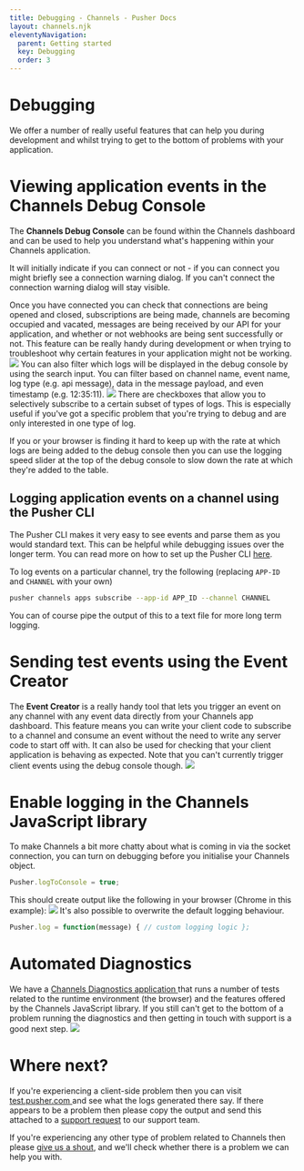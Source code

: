 ```yaml
---
title: Debugging - Channels - Pusher Docs
layout: channels.njk
eleventyNavigation: 
  parent: Getting started
  key: Debugging
  order: 3
---
```

# Debugging
 
We offer a number of really useful features that can help you during development and whilst trying to get to the bottom of problems with your application. 
 
# Viewing application events in the Channels Debug Console
 
The **Channels Debug Console** can be found within the Channels dashboard and can be used to help you understand what's happening within your Channels application. 
 
It will initially indicate if you can connect or not - if you can connect you might briefly see a connection warning dialog. If you can't connect the connection warning dialog will stay visible. 
 
Once you have connected you can check that connections are being opened and closed, subscriptions are being made, channels are becoming occupied and vacated, messages are being received by our API for your application, and whether or not webhooks are being sent successfully or not. This feature can be really handy during development or when trying to troubleshoot why certain features in your application might not be working. 
 <Image src="/docs/static/channels/media/debug-console.jpg" /> 
You can also filter which logs will be displayed in the debug console by using the search input. You can filter based on channel name, event name, log type (e.g. api message), data in the message payload, and even timestamp (e.g. 12:35:11). 
 <Image src="/docs/static/channels/media/debug-filtering.gif" /> 
There are checkboxes that allow you to selectively subscribe to a certain subset of types of logs. This is especially useful if you've got a specific problem that you're trying to debug and are only interested in one type of log. 
 
If you or your browser is finding it hard to keep up with the rate at which logs are being added to the debug console then you can use the logging speed slider at the top of the debug console to slow down the rate at which they're added to the table. 
 
##  Logging application events on a channel using the Pusher CLI 
 
The Pusher CLI makes it very easy to see events and parse them as you would standard text. This can be helpful while debugging issues over the longer term. You can read more on how to set up the Pusher CLI [here](/docs/channels/pusher_cli/overview). 
 
To log events on a particular channel, try the following (replacing `APP-ID` and `CHANNEL` with your own) 
 
```bash
pusher channels apps subscribe --app-id APP_ID --channel CHANNEL
```
 
You can of course pipe the output of this to a text file for more long term logging. 
 
# Sending test events using the Event Creator
 
The **Event Creator** is a really handy tool that lets you trigger an event on any channel with any event data directly from your Channels app dashboard. This feature means you can write your client code to subscribe to a channel and consume an event without the need to write any server code to start off with. It can also be used for checking that your client application is behaving as expected. Note that you can't currently trigger client events using the debug console though. 
 <Image src="/docs/static/channels/media/event-creator.jpg" /> 
# Enable logging in the Channels JavaScript library
 
To make Channels a bit more chatty about what is coming in via the socket connection, you can turn on debugging before you initialise your Channels object. 
 
```js
Pusher.logToConsole = true;
```
 
This should create output like the following in your browser (Chrome in this example): 
 <Image src="/docs/static/channels/media/javascript-console-logging.jpg" /> 
It's also possible to overwrite the default logging behaviour.
 
```js
Pusher.log = function(message) { // custom logging logic };
```
 
# Automated Diagnostics
 
We have a [ Channels Diagnostics application ](http://pusher-diagnostics.herokuapp.com) that runs a number of tests related to the runtime environment (the browser) and the features offered by the Channels JavaScript library. If you still can't get to the bottom of a problem running the diagnostics and then getting in touch with support is a good next step. 
 <a href="http://pusher-diagnostics.herokuapp.com"> <image src="/docs/static/channels/media/pusher_diagnostics.png"/> </a> 
# Where next?
 
If you're experiencing a client-side problem then you can visit <a href="https://test.pusher.com" target="_blank"> test.pusher.com </a> and see what the logs generated there say. If there appears to be a problem then please copy the output and send this attached to a [support request](https://pusher.com/support) to our support team. 
 
If you're experiencing any other type of problem related to Channels then please [give us a shout](https://pusher.com/support), and we'll check whether there is a problem we can help you with. 

